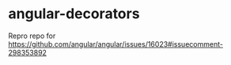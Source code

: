 # angular-decorators

Repro repo for https://github.com/angular/angular/issues/16023#issuecomment-298353892
